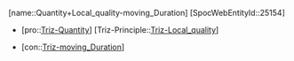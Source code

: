 ﻿---
type: TrizContradiction
aliases:
- Quantity+Local_quality-moving_Duration
license: CC BY-SA 4.0
copyright: https://github.com/SpocWeb
IsDeleted: false
IsReadOnly: false
Confidential: public
tags: 
- Triz/Contradiction
---
[name::Quantity+Local_quality-moving_Duration]
[SpocWebEntityId::25154]
+ [pro::[Triz-Quantity](tech/Triz/Parameter/Triz-Quantity.md)]
[Triz-Principle::[Triz-Local_quality](tech/Triz/Principle/Triz-Local_quality.md)]
- [con::[Triz-moving_Duration](tech/Triz/Parameter/Triz-moving_Duration.md)]


